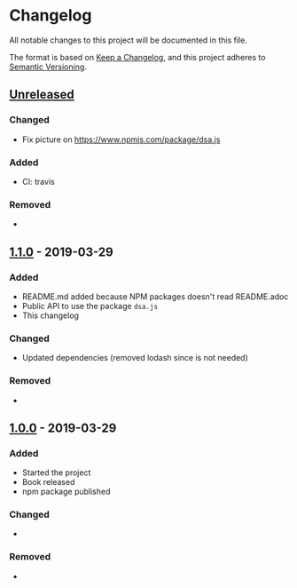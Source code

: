 # Changelog
All notable changes to this project will be documented in this file.

The format is based on [Keep a Changelog](https://keepachangelog.com/en/1.0.0/),
and this project adheres to [Semantic Versioning](https://semver.org/spec/v2.0.0.html).

## [Unreleased]
### Changed
- Fix picture on https://www.npmjs.com/package/dsa.js
### Added
- CI: travis
### Removed
-

## [1.1.0] - 2019-03-29
### Added
- README.md added because NPM packages doesn't read README.adoc
- Public API to use the package `dsa.js`
- This changelog

### Changed
- Updated dependencies (removed lodash since is not needed)

### Removed
-

## [1.0.0] - 2019-03-29
### Added
- Started the project
- Book released
- npm package published

### Changed
-
### Removed
-


[Unreleased]: https://github.com/amejiarosario/dsa.js/compare/1.1.0...HEAD
[1.1.0]: https://github.com/amejiarosario/dsa.js/compare/1.0.0...1.1.0
[1.0.0]: https://github.com/amejiarosario/dsa.js/releases/tag/1.0.0
